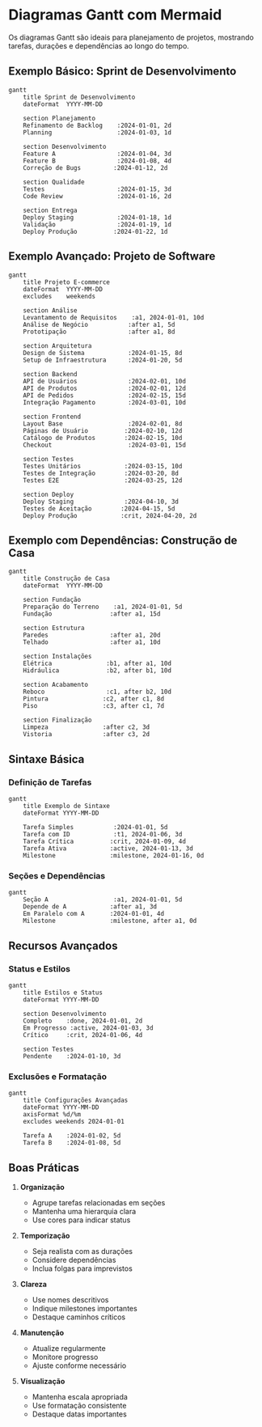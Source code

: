 # Diagramas Gantt com Mermaid

Os diagramas Gantt são ideais para planejamento de projetos, mostrando tarefas, durações e dependências ao longo do tempo.

## Exemplo Básico: Sprint de Desenvolvimento

```mermaid
gantt
    title Sprint de Desenvolvimento
    dateFormat  YYYY-MM-DD
    
    section Planejamento
    Refinamento de Backlog    :2024-01-01, 2d
    Planning                  :2024-01-03, 1d
    
    section Desenvolvimento
    Feature A                 :2024-01-04, 3d
    Feature B                 :2024-01-08, 4d
    Correção de Bugs         :2024-01-12, 2d
    
    section Qualidade
    Testes                    :2024-01-15, 3d
    Code Review               :2024-01-16, 2d
    
    section Entrega
    Deploy Staging            :2024-01-18, 1d
    Validação                 :2024-01-19, 1d
    Deploy Produção          :2024-01-22, 1d
```

## Exemplo Avançado: Projeto de Software

```mermaid
gantt
    title Projeto E-commerce
    dateFormat  YYYY-MM-DD
    excludes    weekends
    
    section Análise
    Levantamento de Requisitos    :a1, 2024-01-01, 10d
    Análise de Negócio           :after a1, 5d
    Prototipação                 :after a1, 8d
    
    section Arquitetura
    Design de Sistema            :2024-01-15, 8d
    Setup de Infraestrutura      :2024-01-20, 5d
    
    section Backend
    API de Usuários              :2024-02-01, 10d
    API de Produtos              :2024-02-01, 12d
    API de Pedidos               :2024-02-15, 15d
    Integração Pagamento         :2024-03-01, 10d
    
    section Frontend
    Layout Base                  :2024-02-01, 8d
    Páginas de Usuário          :2024-02-10, 12d
    Catálogo de Produtos        :2024-02-15, 10d
    Checkout                     :2024-03-01, 15d
    
    section Testes
    Testes Unitários            :2024-03-15, 10d
    Testes de Integração        :2024-03-20, 8d
    Testes E2E                  :2024-03-25, 12d
    
    section Deploy
    Deploy Staging              :2024-04-10, 3d
    Testes de Aceitação        :2024-04-15, 5d
    Deploy Produção            :crit, 2024-04-20, 2d
```

## Exemplo com Dependências: Construção de Casa

```mermaid
gantt
    title Construção de Casa
    dateFormat  YYYY-MM-DD
    
    section Fundação
    Preparação do Terreno    :a1, 2024-01-01, 5d
    Fundação                :after a1, 15d
    
    section Estrutura
    Paredes                 :after a1, 20d
    Telhado                 :after a1, 10d
    
    section Instalações
    Elétrica               :b1, after a1, 10d
    Hidráulica             :b2, after b1, 10d
    
    section Acabamento
    Reboco                 :c1, after b2, 10d
    Pintura               :c2, after c1, 8d
    Piso                  :c3, after c1, 7d
    
    section Finalização
    Limpeza               :after c2, 3d
    Vistoria              :after c3, 2d
```

## Sintaxe Básica

### Definição de Tarefas
```mermaid
gantt
    title Exemplo de Sintaxe
    dateFormat YYYY-MM-DD
    
    Tarefa Simples           :2024-01-01, 5d
    Tarefa com ID            :t1, 2024-01-06, 3d
    Tarefa Crítica          :crit, 2024-01-09, 4d
    Tarefa Ativa            :active, 2024-01-13, 3d
    Milestone               :milestone, 2024-01-16, 0d
```

### Seções e Dependências
```mermaid
gantt
    Seção A                  :a1, 2024-01-01, 5d
    Depende de A            :after a1, 3d
    Em Paralelo com A       :2024-01-01, 4d
    Milestone               :milestone, after a1, 0d
```

## Recursos Avançados

### Status e Estilos
```mermaid
gantt
    title Estilos e Status
    dateFormat YYYY-MM-DD
    
    section Desenvolvimento
    Completo    :done, 2024-01-01, 2d
    Em Progresso :active, 2024-01-03, 3d
    Crítico     :crit, 2024-01-06, 4d
    
    section Testes
    Pendente    :2024-01-10, 3d
```

### Exclusões e Formatação
```mermaid
gantt
    title Configurações Avançadas
    dateFormat YYYY-MM-DD
    axisFormat %d/%m
    excludes weekends 2024-01-01
    
    Tarefa A    :2024-01-02, 5d
    Tarefa B    :2024-01-08, 5d
```

## Boas Práticas

1. **Organização**
   - Agrupe tarefas relacionadas em seções
   - Mantenha uma hierarquia clara
   - Use cores para indicar status

2. **Temporização**
   - Seja realista com as durações
   - Considere dependências
   - Inclua folgas para imprevistos

3. **Clareza**
   - Use nomes descritivos
   - Indique milestones importantes
   - Destaque caminhos críticos

4. **Manutenção**
   - Atualize regularmente
   - Monitore progresso
   - Ajuste conforme necessário

5. **Visualização**
   - Mantenha escala apropriada
   - Use formatação consistente
   - Destaque datas importantes 